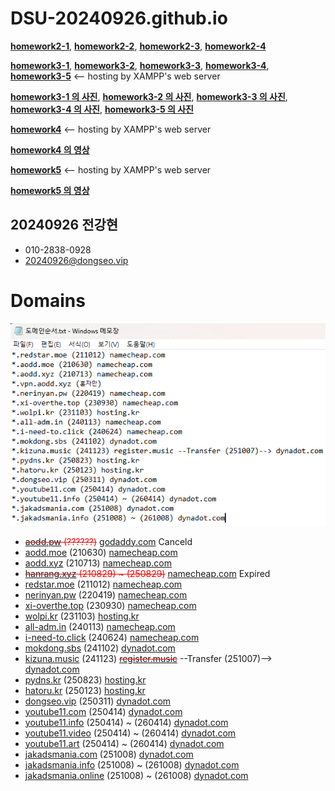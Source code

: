 # DSU-20240926.github.io

[**homework2-1**](https://dsu-20240926.github.io/homework2-1.html), [**homework2-2**](https://dsu-20240926.github.io/homework2-2.html), [**homework2-3**](https://dsu-20240926.github.io/homework2-3.html), [**homework2-4**](https://dsu-20240926.github.io/homework2-4.html)

[**homework3-1**](https://webprogramming20251.dongseo.vip/homework3-1.html), [**homework3-2**](https://webprogramming20251.dongseo.vip/homework3-2.html), [**homework3-3**](https://webprogramming20251.dongseo.vip/homework3-3.html), [**homework3-4**](https://webprogramming20251.dongseo.vip/homework3-4.html), [**homework3-5**](https://webprogramming20251.dongseo.vip/homework3-5.php) <-- hosting by XAMPP's web server

[**homework3-1 의 사진**](https://raw.githubusercontent.com/DSU-20240926/DSU-20240926.github.io/main/homework3-1/homework3-1.png), [**homework3-2 의 사진**](https://raw.githubusercontent.com/DSU-20240926/DSU-20240926.github.io/main/homework3-2/homework3-2.png), [**homework3-3 의 사진**](https://raw.githubusercontent.com/DSU-20240926/DSU-20240926.github.io/main/homework3-3/homework3-3.png), [**homework3-4 의 사진**](https://raw.githubusercontent.com/DSU-20240926/DSU-20240926.github.io/main/homework3-4/homework3-4.png), [**homework3-5 의 사진**](https://raw.githubusercontent.com/DSU-20240926/DSU-20240926.github.io/main/homework3-5/homework3-5.png)

[**homework4**](https://webprogramming20251.dongseo.vip/homework4.php) <-- hosting by XAMPP's web server

[**homework4 의 영상**](https://youtu.be/U_dsEWIcpas)

[**homework5**](https://webprogramming20251.dongseo.vip/homework5.php) <-- hosting by XAMPP's web server

[**homework5 의 영상**](https://youtu.be/zOBHR_7EuQQ)


## 20240926 전강현

- 010-2838-0928
- <a target="_blank" href="mailto:20240926@dongseo.vip">20240926@dongseo.vip</a>

# Domains

<p align="center">
  <img src="https://raw.githubusercontent.com/DSU-20240926/DSU-20240926.github.io/refs/heads/main/domains.png"/>
</p>

- <s style="color:red;"><a target="_blank" href=https://aodd.pw>aodd.pw</a> (??????)</s> <a target="_blank" href=https://godaddy.com>godaddy.com</a> Canceld
- <a target="_blank" href=https://aodd.moe>aodd.moe</a> (210630) <a target="_blank" href=https://namecheap.com>namecheap.com</a>
- <a target="_blank" href=https://aodd.xyz>aodd.xyz</a> (210713) <a target="_blank" href=https://namecheap.com>namecheap.com</a>
- <s style="color:red;"><a target="_blank" href=https://hanrang.xyz>hanrang.xyz</a> (210829) ~ (250829)</s> <a target="_blank" href=https://namecheap.com>namecheap.com</a> Expired
- <a target="_blank" href=https://redstar.moe>redstar.moe</a> (211012) <a target="_blank" href=https://namecheap.com>namecheap.com</a>
- <a target="_blank" href=https://nerinyan.pw>nerinyan.pw</a> (220419) <a target="_blank" href=https://namecheap.com>namecheap.com</a>
- <a target="_blank" href=https://xi-overthe.top>xi-overthe.top</a> (230930) <a target="_blank" href=https://namecheap.com>namecheap.com</a>
- <a target="_blank" href=https://wolpi.kr>wolpi.kr</a> (231103) <a target="_blank" href=https://hosting.kr>hosting.kr</a>
- <a target="_blank" href=https://all-adm.in>all-adm.in</a> (240113) <a target="_blank" href=https://namecheap.com>namecheap.com</a>
- <a target="_blank" href=https://i-need-to.click>i-need-to.click</a> (240624) <a target="_blank" href=https://namecheap.com>namecheap.com</a>
- <a target="_blank" href=https://mokdong.sbs>mokdong.sbs</a> (241102) <a target="_blank" href=https://dynadot.com>dynadot.com</a>
- <a target="_blank" href=https://kizuna.music>kizuna.music</a> (241123) <s style="color:red;"><a target="_blank" href=https://register.music>register.music</a></s> --Transfer (251007)--> <a target="_blank" href=https://dynadot.com>dynadot.com</a> 
- <a target="_blank" href=https://pydns.kr>pydns.kr</a> (250823) <a target="_blank" href=https://hosting.kr>hosting.kr</a>
- <a target="_blank" href=https://hatoru.kr>hatoru.kr</a> (250123) <a target="_blank" href=https://hosting.kr>hosting.kr</a>
- <a target="_blank" href=https://dongseo.vip>dongseo.vip</a> (250311) <a target="_blank" href=https://dynadot.com>dynadot.com</a>
- <a target="_blank" href=https://youtube11.com>youtube11.com</a> (250414) <a target="_blank" href=https://dynadot.com>dynadot.com</a>
- <a target="_blank" href=https://youtube11.info>youtube11.info</a> (250414) ~ (260414) <a target="_blank" href=https://dynadot.com>dynadot.com</a>
- <a target="_blank" href=https://youtube11.video>youtube11.video</a> (250414) ~ (260414) <a target="_blank" href=https://dynadot.com>dynadot.com</a>
- <a target="_blank" href=https://youtube11.art>youtube11.art</a> (250414) ~ (260414) <a target="_blank" href=https://dynadot.com>dynadot.com</a>
- <a target="_blank" href=https://jakadsmania.com>jakadsmania.com</a> (251008) <a target="_blank" href=https://dynadot.com>dynadot.com</a>
- <a target="_blank" href=https://jakadsmania.info>jakadsmania.info</a> (251008) ~ (261008) <a target="_blank" href=https://dynadot.com>dynadot.com</a>
- <a target="_blank" href=https://jakadsmania.online>jakadsmania.online</a> (251008) ~ (261008) <a target="_blank" href=https://dynadot.com>dynadot.com</a>


